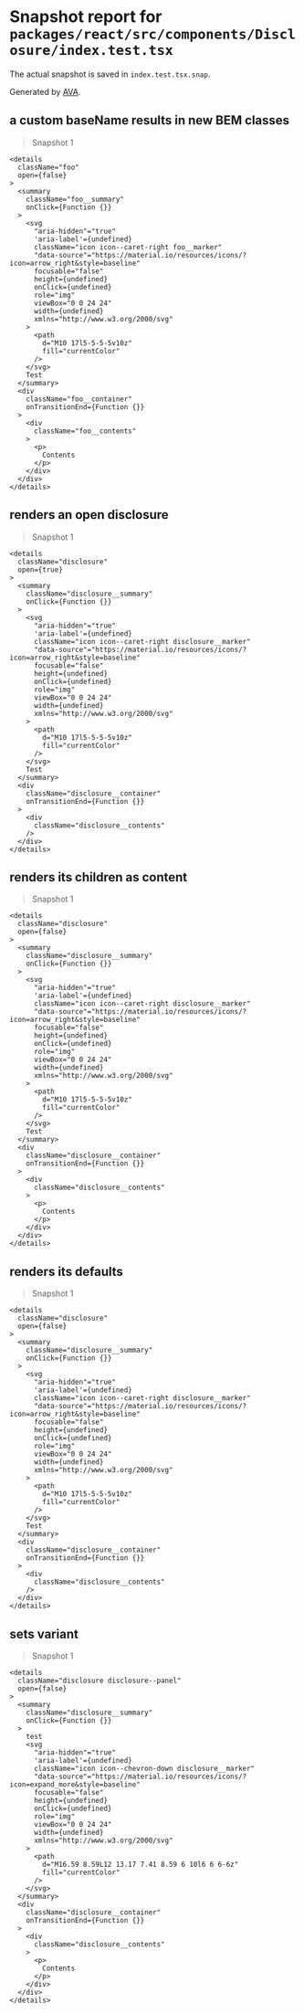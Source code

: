 # Snapshot report for `packages/react/src/components/Disclosure/index.test.tsx`

The actual snapshot is saved in `index.test.tsx.snap`.

Generated by [AVA](https://avajs.dev).

## a custom baseName results in new BEM classes

> Snapshot 1

    <details
      className="foo"
      open={false}
    >
      <summary
        className="foo__summary"
        onClick={Function {}}
      >
        <svg
          "aria-hidden"="true"
          'aria-label'={undefined}
          className="icon icon--caret-right foo__marker"
          "data-source"="https://material.io/resources/icons/?icon=arrow_right&style=baseline"
          focusable="false"
          height={undefined}
          onClick={undefined}
          role="img"
          viewBox="0 0 24 24"
          width={undefined}
          xmlns="http://www.w3.org/2000/svg"
        >
          <path
            d="M10 17l5-5-5-5v10z"
            fill="currentColor"
          />
        </svg>
        Test
      </summary>
      <div
        className="foo__container"
        onTransitionEnd={Function {}}
      >
        <div
          className="foo__contents"
        >
          <p>
            Contents
          </p>
        </div>
      </div>
    </details>

## renders an open disclosure

> Snapshot 1

    <details
      className="disclosure"
      open={true}
    >
      <summary
        className="disclosure__summary"
        onClick={Function {}}
      >
        <svg
          "aria-hidden"="true"
          'aria-label'={undefined}
          className="icon icon--caret-right disclosure__marker"
          "data-source"="https://material.io/resources/icons/?icon=arrow_right&style=baseline"
          focusable="false"
          height={undefined}
          onClick={undefined}
          role="img"
          viewBox="0 0 24 24"
          width={undefined}
          xmlns="http://www.w3.org/2000/svg"
        >
          <path
            d="M10 17l5-5-5-5v10z"
            fill="currentColor"
          />
        </svg>
        Test
      </summary>
      <div
        className="disclosure__container"
        onTransitionEnd={Function {}}
      >
        <div
          className="disclosure__contents"
        />
      </div>
    </details>

## renders its children as content

> Snapshot 1

    <details
      className="disclosure"
      open={false}
    >
      <summary
        className="disclosure__summary"
        onClick={Function {}}
      >
        <svg
          "aria-hidden"="true"
          'aria-label'={undefined}
          className="icon icon--caret-right disclosure__marker"
          "data-source"="https://material.io/resources/icons/?icon=arrow_right&style=baseline"
          focusable="false"
          height={undefined}
          onClick={undefined}
          role="img"
          viewBox="0 0 24 24"
          width={undefined}
          xmlns="http://www.w3.org/2000/svg"
        >
          <path
            d="M10 17l5-5-5-5v10z"
            fill="currentColor"
          />
        </svg>
        Test
      </summary>
      <div
        className="disclosure__container"
        onTransitionEnd={Function {}}
      >
        <div
          className="disclosure__contents"
        >
          <p>
            Contents
          </p>
        </div>
      </div>
    </details>

## renders its defaults

> Snapshot 1

    <details
      className="disclosure"
      open={false}
    >
      <summary
        className="disclosure__summary"
        onClick={Function {}}
      >
        <svg
          "aria-hidden"="true"
          'aria-label'={undefined}
          className="icon icon--caret-right disclosure__marker"
          "data-source"="https://material.io/resources/icons/?icon=arrow_right&style=baseline"
          focusable="false"
          height={undefined}
          onClick={undefined}
          role="img"
          viewBox="0 0 24 24"
          width={undefined}
          xmlns="http://www.w3.org/2000/svg"
        >
          <path
            d="M10 17l5-5-5-5v10z"
            fill="currentColor"
          />
        </svg>
        Test
      </summary>
      <div
        className="disclosure__container"
        onTransitionEnd={Function {}}
      >
        <div
          className="disclosure__contents"
        />
      </div>
    </details>

## sets variant

> Snapshot 1

    <details
      className="disclosure disclosure--panel"
      open={false}
    >
      <summary
        className="disclosure__summary"
        onClick={Function {}}
      >
        test
        <svg
          "aria-hidden"="true"
          'aria-label'={undefined}
          className="icon icon--chevron-down disclosure__marker"
          "data-source"="https://material.io/resources/icons/?icon=expand_more&style=baseline"
          focusable="false"
          height={undefined}
          onClick={undefined}
          role="img"
          viewBox="0 0 24 24"
          width={undefined}
          xmlns="http://www.w3.org/2000/svg"
        >
          <path
            d="M16.59 8.59L12 13.17 7.41 8.59 6 10l6 6 6-6z"
            fill="currentColor"
          />
        </svg>
      </summary>
      <div
        className="disclosure__container"
        onTransitionEnd={Function {}}
      >
        <div
          className="disclosure__contents"
        >
          <p>
            Contents
          </p>
        </div>
      </div>
    </details>
